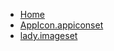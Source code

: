 <!-- docs/_sidebar.md -->
- [Home](/)
- [AppIcon.appiconset](devassistDocs/docs/Tutorials/ChatViewTutorial/ChatViewTutorial/Assets.xcassets/AppIcon.appiconset/)
- [lady.imageset](devassistDocs/docs/Tutorials/ChatViewTutorial/ChatViewTutorial/Assets.xcassets/lady.imageset/)